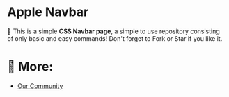 # Apple Navbar
:apple: This is a simple **CSS Navbar page**, a simple to use repository consisting of only basic and easy commands! Don't forget to Fork or Star if you like it.

# 📝 More:
- <a href="https://github.com/KaguwoNetwork"> Our Community </a>
